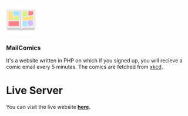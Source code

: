 <br />
<p>
  <a href="https://github.com/sumeetmathpati/mail-comics">
    <img src="./logo.png" alt="Logo" width="80" height="80" style="border-radius: 10px:">
  </a>

  <h3>MailComics</h3>
</p>

It's a website written in PHP on which if you signed up, you will recieve a comic email every 5 minutes. The comics are fetched from [xkcd](https://xkcd.com/).

# Live Server

You can visit the live website **[here](http://sumeet.ddns.net/index.php).** 

